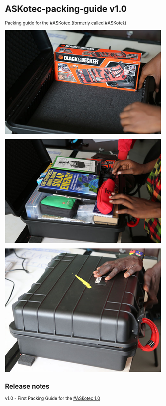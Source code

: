 # ASKotec-packing-guide v1.0

Packing guide for the [#ASKotec (formerly called #ASKotek)](https://github.com/opencultureagency/ASKotec)

![](pictures/1.jpg)

![](pictures/8.jpg)

![](pictures/9.jpg)

## Release notes
v1.0 - First Packing Guide for the [#ASKotec 1.0](https://github.com/opencultureagency/ASKotec)

